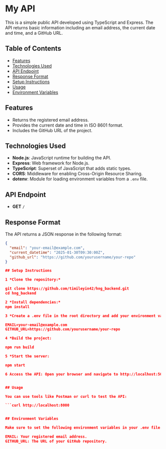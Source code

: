 # My API

This is a simple public API developed using TypeScript and Express. The API returns basic information including an email address, the current date and time, and a GitHub URL.

## Table of Contents

- [Features](#features)
- [Technologies Used](#technologies-used)
- [API Endpoint](#api-endpoint)
- [Response Format](#response-format)
- [Setup Instructions](#setup-instructions)
- [Usage](#usage)
- [Environment Variables](#environment-variables)

## Features

- Returns the registered email address.
- Provides the current date and time in ISO 8601 format.
- Includes the GitHub URL of the project.

## Technologies Used

- **Node.js**: JavaScript runtime for building the API.
- **Express**: Web framework for Node.js.
- **TypeScript**: Superset of JavaScript that adds static types.
- **CORS**: Middleware for enabling Cross-Origin Resource Sharing.
- **dotenv**: Module for loading environment variables from a `.env` file.

## API Endpoint

- **GET** `/`

## Response Format

The API returns a JSON response in the following format:

```json
{
  "email": "your-email@example.com",
  "current_datetime": "2025-01-30T09:30:00Z",
  "github_url": "https://github.com/yourusername/your-repo"
}

## Setup Instructions

1 *Clone the repository:*

git clone https://github.com/timileyin42/hng_backend.git
cd hng_backend

2 *Install dependencies:*
npm install

3 *Create a .env file in the root directory and add your environment variables:*

EMAIL=your-email@example.com
GITHUB_URL=https://github.com/yourusername/your-repo

4 *Build the project:

npm run build

5 *Start the server:

npm start

6 Access the API: Open your browser and navigate to http://localhost:5000 to see the API response.


## Usage

You can use tools like Postman or curl to test the API:

```curl http://localhost:8000


## Environment Variables

Make sure to set the following environment variables in your .env file:

EMAIL: Your registered email address.
GITHUB_URL: The URL of your GitHub repository.
